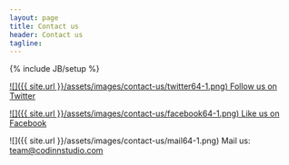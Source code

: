 ```yaml
---
layout: page
title: Contact us
header: Contact us
tagline: 
---
```

{% include JB/setup %}


[![]({{ site.url }}/assets/images/contact-us/twitter64-1.png)      Follow us on Twitter](https://twitter.com/codinnstudio)

[![]({{ site.url }}/assets/images/contact-us/facebook64-1.png)      Like us on Facebook](https://www.facebook.com/codinnstudio)

![]({{ site.url }}/assets/images/contact-us/mail64-1.png)  Mail us: <team@codinnstudio.com>

